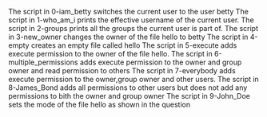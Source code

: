 The script in 0-iam_betty switches the current user to the user betty
The script in 1-who_am_i prints the effective username of the current user.
The script in 2-groups prints all the groups the current user is part of.
The script in 3-new_owner changes the owner of the file hello to betty
The script in 4-empty creates an empty file called hello
The script in 5-execute adds execute permission to the owner of the file hello.
The script in 6-multiple_permissions  adds execute permission to the owner and group owner and read permission to others
The script in 7-everybody adds execute permission to the owner,group owner and other users.
The script in 8-James_Bond adds all permissions to other users but does not add any permissions to bith the owner and group owner
The script in 9-John_Doe sets the mode of the file hello as shown in the question
